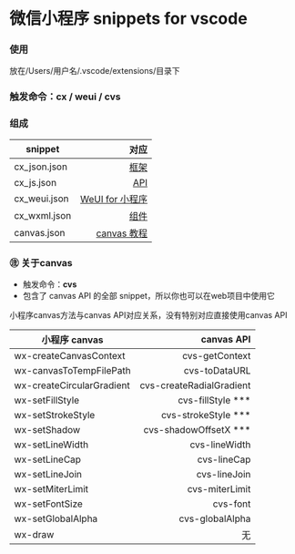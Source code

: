 # 微信小程序 snippets for vscode

### 使用

放在/Users/用户名/.vscode/extensions/目录下

### 触发命令：**cx / weui / cvs**
### 组成
| snippet | 对应 |
| -----|----:|
| cx_json.json | [框架](https://mp.weixin.qq.com/debug/wxadoc/dev/framework/config.html) |
| cx_js.json   | [API](https://mp.weixin.qq.com/debug/wxadoc/dev/api/) |
| cx_weui.json   | [WeUI for 小程序](https://github.com/weui/weui-wxss) |
| cx_wxml.json   | [组件](https://mp.weixin.qq.com/debug/wxadoc/dev/component/) |
| canvas.json | [canvas 教程](https://developer.mozilla.org/zh-CN/docs/Web/API/Canvas_API/Tutorial) |

### ㊟ 关于canvas

+ 触发命令：**cvs**
+ 包含了 canvas API 的全部 snippet，所以你也可以在web项目中使用它

小程序canvas方法与canvas API对应关系，没有特别对应直接使用canvas API

| 小程序 canvas | canvas API |
| -----|----:|
| wx-createCanvasContext | cvs-getContext |
| wx-canvasToTempFilePath | cvs-toDataURL |
| wx-createCircularGradient | cvs-createRadialGradient |
| wx-setFillStyle | cvs-fillStyle *** |
| wx-setStrokeStyle | cvs-strokeStyle *** |
| wx-setShadow | cvs-shadowOffsetX *** |
| wx-setLineWidth | cvs-lineWidth |
| wx-setLineCap | cvs-lineCap |
| wx-setLineJoin | cvs-lineJoin |
| wx-setMiterLimit | cvs-miterLimit |
| wx-setFontSize | cvs-font |
| wx-setGlobalAlpha | cvs-globalAlpha |
| wx-draw | 无 |

